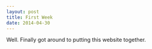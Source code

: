 ```yaml
---
layout: post
title: First Week 
date: 2014-04-30
---
```


Well. Finally got around to putting this website together. 
